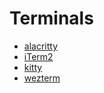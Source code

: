 # Terminals

- [alacritty](https://github.com/alacritty/alacritty)
- [iTerm2](https://github.com/gnachman/iTerm2)
- [kitty](https://github.com/kovidgoyal/kitty)
- [wezterm](https://github.com/wez/wezterm)